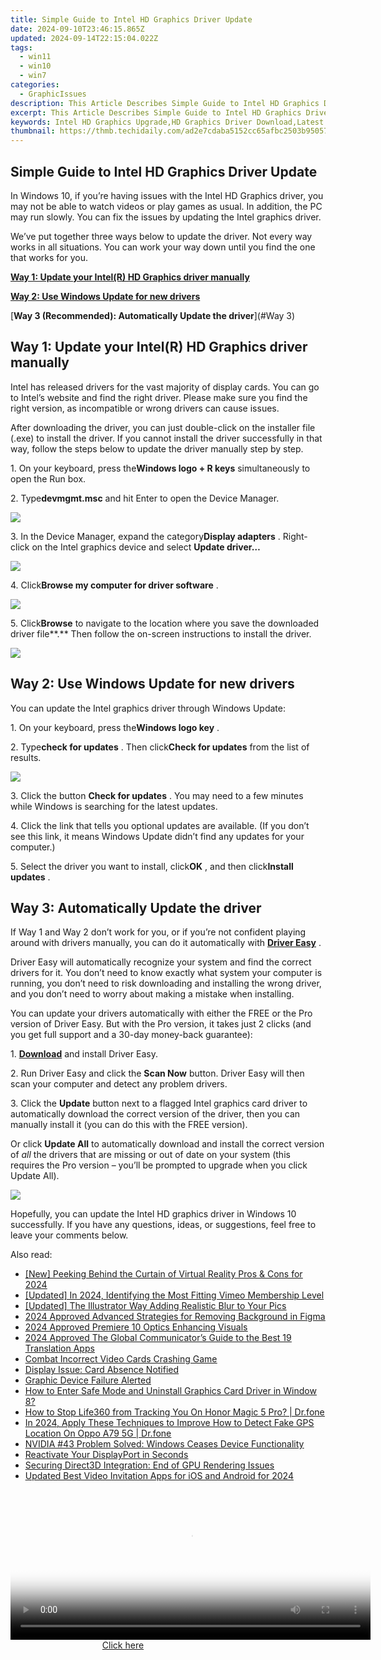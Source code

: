 ```yaml
---
title: Simple Guide to Intel HD Graphics Driver Update
date: 2024-09-10T23:46:15.865Z
updated: 2024-09-14T22:15:04.022Z
tags:
  - win11
  - win10
  - win7
categories:
  - GraphicIssues
description: This Article Describes Simple Guide to Intel HD Graphics Driver Update
excerpt: This Article Describes Simple Guide to Intel HD Graphics Driver Update
keywords: Intel HD Graphics Upgrade,HD Graphics Driver Download,Latest Intel HD Graphics Update,Intel Graphics Driver Instructions,Fix Intel HD Graphics Issues,Update Intel HD Graphics Drivers,Intel HD Graphics Driver Compatibility
thumbnail: https://thmb.techidaily.com/ad2e7cdaba5152cc65afbc2503b95057d5e6fc76bcacfc4b43e4f27ded6f318e.jpg
---
```


## Simple Guide to Intel HD Graphics Driver Update

 In Windows 10, if you’re having issues with the Intel HD Graphics driver, you may not be able to watch videos or play games as usual. In addition, the PC may run slowly. You can fix the issues by updating the Intel graphics driver.

 We’ve put together three ways below to update the driver. Not every way works in all situations. You can work your way down until you find the one that works for you.

[**Way 1: Update your Intel(R) HD Graphics driver manually**](#Way1)

[**Way 2: Use Windows Update for new drivers**](#Way2)

[**Way 3 (Recommended): Automatically Update the driver**](#Way 3)

## Way 1: Update your Intel(R) HD Graphics driver manually

 Intel has released drivers for the vast majority of display cards. You can go to Intel’s website and find the right driver. Please make sure you find the right version, as incompatible or wrong drivers can cause issues.

 After downloading the driver, you can just double-click on the installer file (.exe) to install the driver. If you cannot install the driver successfully in that way, follow the steps below to update the driver manually step by step.

 1\. On your keyboard, press the**Windows logo + R keys** simultaneously to open the Run box.

 2\. Type**devmgmt.msc** and hit Enter to open the Device Manager.

![](https://www.drivereasy.com/wp-content/uploads/2015/11/run-devmgmt.msc_.jpg)

 3\. In the Device Manager, expand the category**Display adapters** . Right-click on the Intel graphics device and select **Update driver…**

![](https://images.drivereasy.com/wp-content/uploads/2018/11/img_5be1558223280.jpg)

 4\. Click**Browse my computer for driver software** .

![](https://images.drivereasy.com/wp-content/uploads/2018/11/img_5be155da629d3.jpg)

 5\. Click**Browse** to  navigate to the location where you save the downloaded driver file**.** Then follow the on-screen instructions to install the driver.

![](https://images.drivereasy.com/wp-content/uploads/2018/11/img_5be156285e534.jpg)

## Way 2: Use Windows Update for new drivers

You can update the Intel graphics driver through Windows Update:

 1\. On your keyboard, press the**Windows logo key** .

 2\. Type**check for updates** . Then click**Check for updates** from the list of results.

![](https://www.drivereasy.com/wp-content/uploads/2017/07/win11-search-bar-check-for-updates.jpg)

 3\. Click the button **Check for updates** . You may need to a few minutes while Windows is searching for the latest updates.

 4\. Click the link that tells you optional updates are available. (If you don’t see this link, it means Windows Update didn’t find any updates for your computer.)

 5\. Select the driver you want to install, click**OK** , and then click**Install updates** .

## **Way 3: Automatically Update the driver**

 If Way 1 and Way 2 don’t work for you, or if you’re not confident playing around with drivers manually,  you can do it automatically with **[Driver Easy](https://tools.techidaily.com/drivereasy/download/)**  .

 Driver Easy will automatically recognize your system and find the correct drivers for it. You don’t need to know exactly what system your computer is running, you don’t need to risk downloading and installing the wrong driver, and you don’t need to worry about making a mistake when installing.

 You can update your drivers automatically with either the FREE or the Pro version of Driver Easy. But with the Pro version, it takes just 2 clicks (and you get full support and a 30-day money-back guarantee):

1\. **[Download](https://tools.techidaily.com/drivereasy/download/)**   and install Driver Easy.

 2\. Run Driver Easy and click the **Scan Now**   button. Driver Easy will then scan your computer and detect any problem drivers.

 3\. Click the **Update** button next to a flagged Intel graphics card driver to automatically download the correct version of the driver, then you can manually install it (you can do this with the FREE version).

 Or click **Update All**  to automatically download and install the correct version of _all_   the drivers that are missing or out of date on your system (this requires the Pro version – you’ll be prompted to upgrade when you click Update All).

![](https://www.drivereasy.com/wp-content/uploads/2023/01/Intel-graphics-driver-7.4.jpg)

 Hopefully, you can update the Intel HD graphics driver in Windows 10 successfully. If you have any questions, ideas, or suggestions, feel free to leave your comments below.

<ins class="adsbygoogle"
     style="display:block"
     data-ad-format="autorelaxed"
     data-ad-client="ca-pub-7571918770474297"
     data-ad-slot="1223367746"></ins>

<ins class="adsbygoogle"
     style="display:block"
     data-ad-client="ca-pub-7571918770474297"
     data-ad-slot="8358498916"
     data-ad-format="auto"
     data-full-width-responsive="true"></ins>

<span class="atpl-alsoreadstyle">Also read:</span>
<div><ul>
<li><a href="https://article-knowledge.techidaily.com/new-peeking-behind-the-curtain-of-virtual-reality-pros-and-cons-for-2024/"><u>[New] Peeking Behind the Curtain of Virtual Reality Pros & Cons for 2024</u></a></li>
<li><a href="https://vimeo-videos.techidaily.com/updated-in-2024-identifying-the-most-fitting-vimeo-membership-level/"><u>[Updated] In 2024, Identifying the Most Fitting Vimeo Membership Level</u></a></li>
<li><a href="https://fox-helps.techidaily.com/updated-the-illustrator-way-adding-realistic-blur-to-your-pics/"><u>[Updated] The Illustrator Way Adding Realistic Blur to Your Pics</u></a></li>
<li><a href="https://extra-tips.techidaily.com/2024-approved-advanced-strategies-for-removing-background-in-figma/"><u>2024 Approved Advanced Strategies for Removing Background in Figma</u></a></li>
<li><a href="https://extra-guidance.techidaily.com/2024-approved-premiere-10-optics-enhancing-visuals/"><u>2024 Approved Premiere 10 Optics Enhancing Visuals</u></a></li>
<li><a href="https://some-approaches.techidaily.com/2024-approved-the-global-communicators-guide-to-the-best-19-translation-apps/"><u>2024 Approved The Global Communicator’s Guide to the Best 19 Translation Apps</u></a></li>
<li><a href="https://graphic-issues.techidaily.com/combat-incorrect-video-cards-crashing-game/"><u>Combat Incorrect Video Cards Crashing Game</u></a></li>
<li><a href="https://graphic-issues.techidaily.com/display-issue-card-absence-notified/"><u>Display Issue: Card Absence Notified</u></a></li>
<li><a href="https://graphic-issues.techidaily.com/graphic-device-failure-alerted/"><u>Graphic Device Failure Alerted</u></a></li>
<li><a href="https://graphic-issues.techidaily.com/how-to-enter-safe-mode-and-uninstall-graphics-card-driver-in-window-8/"><u>How to Enter Safe Mode and Uninstall Graphics Card Driver in Window 8?</u></a></li>
<li><a href="https://change-location.techidaily.com/how-to-stop-life360-from-tracking-you-on-honor-magic-5-pro-drfone-by-drfone-virtual-android/"><u>How to Stop Life360 from Tracking You On Honor Magic 5 Pro? | Dr.fone</u></a></li>
<li><a href="https://change-location.techidaily.com/in-2024-apply-these-techniques-to-improve-how-to-detect-fake-gps-location-on-oppo-a79-5g-drfone-by-drfone-virtual-android/"><u>In 2024, Apply These Techniques to Improve How to Detect Fake GPS Location On Oppo A79 5G | Dr.fone</u></a></li>
<li><a href="https://graphic-issues.techidaily.com/nvidia-43-problem-solved-windows-ceases-device-functionality/"><u>NVIDIA #43 Problem Solved: Windows Ceases Device Functionality</u></a></li>
<li><a href="https://graphic-issues.techidaily.com/reactivate-your-displayport-in-seconds/"><u>Reactivate Your DisplayPort in Seconds</u></a></li>
<li><a href="https://graphic-issues.techidaily.com/securing-direct3d-integration-end-of-gpu-rendering-issues/"><u>Securing Direct3D Integration: End of GPU Rendering Issues</u></a></li>
<li><a href="https://ai-video-apps.techidaily.com/updated-best-video-invitation-apps-for-ios-and-android-for-2024/"><u>Updated Best Video Invitation Apps for iOS and Android for 2024</u></a></li>
</ul></div>

<!-- affiliate ads begin -->
<span id="1983552">
					<video width="576" height="240" style="cursor:pointer"
           poster="//a.impactradius-go.com/display-clicktoplayimage/1983552.png"
           onclick="if(!this.playClicked){this.play();this.setAttribute('controls',true);this.playClicked=true;}">
	   <source src="//a.impactradius-go.com/display-ad/22993-1983552">
	   <img src="//a.impactradius-go.com/display-clicktoplayimage/1983552.png" style="border: none; height: 100%; width: 100%; object-fit: contain">
	</video>
	<div style="width:360px;text-align:center"><a href="javascript:window.open(decodeURIComponent('https%3A%2F%2Fhomestyler.sjv.io%2Fc%2F5597632%2F1983552%2F22993'), '_blank');void(0);">Click here</a></div>
</span>
<img height="0" width="0" src="https://imp.pxf.io/i/5597632/1983552/22993" style="position:absolute;visibility:hidden;" border="0" />
<!-- affiliate ads end -->

